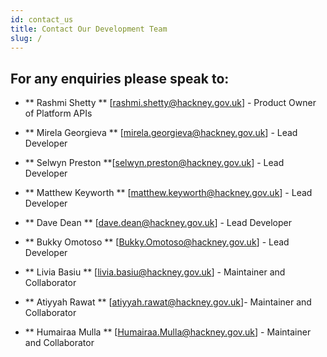 ```yaml
---
id: contact_us
title: Contact Our Development Team
slug: /
---
```


## For any enquiries please speak to:

- ** Rashmi Shetty ** [rashmi.shetty@hackney.gov.uk] - Product Owner of Platform APIs

- ** Mirela Georgieva ** [mirela.georgieva@hackney.gov.uk] - Lead Developer

- ** Selwyn Preston **[selwyn.preston@hackney.gov.uk] - Lead Developer

- ** Matthew Keyworth ** [matthew.keyworth@hackney.gov.uk] - Lead Developer

- ** Dave Dean ** [dave.dean@hackney.gov.uk] - Lead Developer

- ** Bukky Omotoso ** [Bukky.Omotoso@hackney.gov.uk] - Lead Developer

- ** Livia Basiu ** [livia.basiu@hackney.gov.uk] - Maintainer and Collaborator

- ** Atiyyah Rawat ** [atiyyah.rawat@hackney.gov.uk]- Maintainer and Collaborator

- ** Humairaa Mulla ** [Humairaa.Mulla@hackney.gov.uk] - Maintainer and Collaborator
